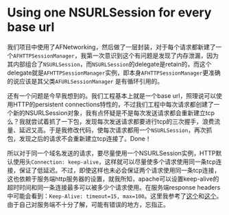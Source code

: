 # Using one NSURLSession for every base url

我们项目中使用了AFNetworking，然后做了一层封装，对于每个请求都新建了一个`AFHTTPSessionManager`，我第一次意识到这个有问题是发现了内存泄漏，因为其内部组合了`NSURLSession`，而`NSURLSession`的delegate是retain的，而这个delegate就是`AFHTTPSessionManager`实例，即本身`AFHTTPSessionManager`更准确的说应该是其父类`AFURLSessionManager` 是有循环引用的。

还有一个问题是今早我想到的。我们工程基本上就是一个base url，照理说可以使用HTTP的persistent connections特性的，不过我们工程中每次请求都创建了一个新的NSURLSession对象，我有点怀疑是不是每次发送请求都会重新建立tcp么？我就尝试着抓了一下包，发现每次发送请求都要进行tcp的三次握手，浪费流量、延迟又高。于是我修改代码，使每次请求都用一个`NSURLSession`，再次抓包，发现之后的请求不会重新建立tcp连接了。Done！

所以对于同一个域名发送的请求，要尽量使用一个NSURLSession实例，HTTP默认使用头`Connection: keep-alive`，这样就可以尽量使多个请求使用同一条tcp连接，保证了低延迟。不过，即使这样也未必会保证两个请求使用同一条tcp连接，这也依赖于服务端http服务器的设置，就我所知，apache可以设置keep-alive的超时时间和同一条连接最多可以被多少个请求使用。在服务端response headers中可能会看到：`Keep-Alive: timeout=15, max=100`。这里我参考了[这个](http://stackoverflow.com/questions/19155201/http-keep-alive-timeout)和[这个](http://stackoverflow.com/questions/12095533/proper-use-of-keepalive-in-apache-htaccess)。由于自己对服务端不十分了解，可能有错误的地方，忘指正。
